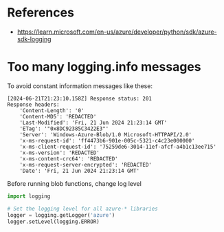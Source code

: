 # References
- https://learn.microsoft.com/en-us/azure/developer/python/sdk/azure-sdk-logging

# Too many logging.info messages

To avoid constant information messages like these:

    [2024-06-21T21:23:10.158Z] Response status: 201
    Response headers:
        'Content-Length': '0'
        'Content-MD5': 'REDACTED'
        'Last-Modified': 'Fri, 21 Jun 2024 21:23:14 GMT'
        'ETag': '"0x8DC92385C3422E3"'
        'Server': 'Windows-Azure-Blob/1.0 Microsoft-HTTPAPI/2.0'
        'x-ms-request-id': 'ff4473b6-901e-005c-5321-c4c23e000000'
        'x-ms-client-request-id': '75259de6-3014-11ef-afcf-a4b1c13ee715'
        'x-ms-version': 'REDACTED'
        'x-ms-content-crc64': 'REDACTED'
        'x-ms-request-server-encrypted': 'REDACTED'
        'Date': 'Fri, 21 Jun 2024 21:23:14 GMT'

Before running blob functions, change log level

```Python
import logging

# Set the logging level for all azure-* libraries                                    
logger = logging.getLogger('azure')
logger.setLevel(logging.ERROR)
```